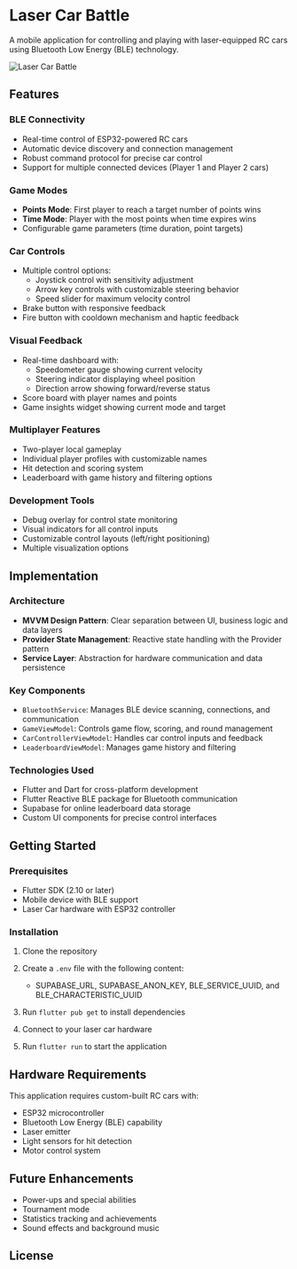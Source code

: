 # Laser Car Battle

A mobile application for controlling and playing with laser-equipped RC cars using Bluetooth Low Energy (BLE) technology.

![Laser Car Battle](assets/images/app_preview.png)

## Features

### BLE Connectivity
- Real-time control of ESP32-powered RC cars
- Automatic device discovery and connection management
- Robust command protocol for precise car control
- Support for multiple connected devices (Player 1 and Player 2 cars)

### Game Modes
- **Points Mode**: First player to reach a target number of points wins
- **Time Mode**: Player with the most points when time expires wins
- Configurable game parameters (time duration, point targets)

### Car Controls
- Multiple control options:
  - Joystick control with sensitivity adjustment
  - Arrow key controls with customizable steering behavior
  - Speed slider for maximum velocity control
- Brake button with responsive feedback
- Fire button with cooldown mechanism and haptic feedback

### Visual Feedback
- Real-time dashboard with:
  - Speedometer gauge showing current velocity
  - Steering indicator displaying wheel position
  - Direction arrow showing forward/reverse status
- Score board with player names and points
- Game insights widget showing current mode and target

### Multiplayer Features
- Two-player local gameplay
- Individual player profiles with customizable names
- Hit detection and scoring system
- Leaderboard with game history and filtering options

### Development Tools
- Debug overlay for control state monitoring
- Visual indicators for all control inputs
- Customizable control layouts (left/right positioning)
- Multiple visualization options

## Implementation

### Architecture
- **MVVM Design Pattern**: Clear separation between UI, business logic and data layers
- **Provider State Management**: Reactive state handling with the Provider pattern
- **Service Layer**: Abstraction for hardware communication and data persistence

### Key Components
- `BluetoothService`: Manages BLE device scanning, connections, and communication
- `GameViewModel`: Controls game flow, scoring, and round management
- `CarControllerViewModel`: Handles car control inputs and feedback
- `LeaderboardViewModel`: Manages game history and filtering

### Technologies Used
- Flutter and Dart for cross-platform development
- Flutter Reactive BLE package for Bluetooth communication
- Supabase for online leaderboard data storage
- Custom UI components for precise control interfaces

## Getting Started

### Prerequisites
- Flutter SDK (2.10 or later)
- Mobile device with BLE support
- Laser Car hardware with ESP32 controller

### Installation
1. Clone the repository
2. Create a `.env` file with the following content:
    - SUPABASE_URL, SUPABASE_ANON_KEY, BLE_SERVICE_UUID, and BLE_CHARACTERISTIC_UUID


3. Run `flutter pub get` to install dependencies
4. Connect to your laser car hardware
5. Run `flutter run` to start the application

## Hardware Requirements

This application requires custom-built RC cars with:
- ESP32 microcontroller
- Bluetooth Low Energy (BLE) capability
- Laser emitter
- Light sensors for hit detection
- Motor control system

## Future Enhancements
- Power-ups and special abilities
- Tournament mode
- Statistics tracking and achievements
- Sound effects and background music

## License

